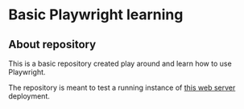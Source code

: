 # Basic Playwright learning

## About repository

This is a basic repository created play around and learn how to use Playwright.

The repository is meant to test a running instance of [this web server](https://github.com/TluwaniMS/basic-node-js-web-server-deployment) deployment.
